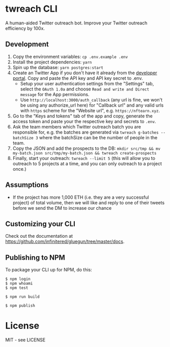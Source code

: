 # twreach CLI

A human-aided Twitter outreach bot. Improve your Twitter outreach efficiency by 100x.

## Development

1. Copy the environment variables: `cp .env.example .env`
1. Install the project dependencies: `yarn`
1. Spin up the database: `yarn postgres:start`
1. Create an Twitter App if you don't have it already from the [developer portal](https://developer.twitter.com/en/portal/projects-and-apps). Copy and paste the API key and API key secret to .env.
    - Setup your user authentication settings from the "Settings" tab, select the `OAuth 1.0a` and choose `Read and write and Direct message` for the App permissions.
    - Use `http://localhost:3000/auth_callback` (any url is fine, we won't be using any authorize_url here) for "Callback url" and any valid urls with   `https` scheme for the "Website url", e.g. `https://nftearn.xyz`.
1. Go to the "Keys and tokens" tab of the app and copy, generate the access token and paste your the respective key and secrets to `.env`.
1. Ask the team members which Twitter outreach batch you are responsible for, e.g. the batches are generated via `twreach g-batches --batchSize 3` where the batchSize can be the number of people in the team.
1. Copy the JSON and add the prospects to the DB: `mkdir src/tmp && mv my-batch.json src/tmp/my-batch.json && twreach create-prospects`
1. Finally, start your outreach: `twreach --limit 5` (this will allow you to outreach to 5 projects at a time, and you can only outreach to a project once.)

## Assumptions

- If the project has more 1,000 ETH (i.e. they are a very successful project) of total volume, then we will like and reply to one of their tweets before we send the DM to increase our chance 

## Customizing your CLI

Check out the documentation at https://github.com/infinitered/gluegun/tree/master/docs.

## Publishing to NPM

To package your CLI up for NPM, do this:

```shell
$ npm login
$ npm whoami
$ npm test

$ npm run build

$ npm publish
```

# License

MIT - see LICENSE
